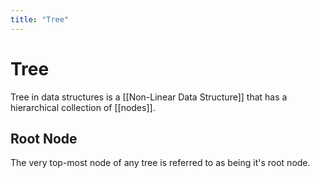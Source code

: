 ```yaml
---
title: "Tree"
---
```

# Tree
Tree in data structures is a [[Non-Linear Data Structure]] that has a hierarchical collection of [[nodes]]. 

## Root Node
The very top-most node of any tree is referred to as being it's root node.

